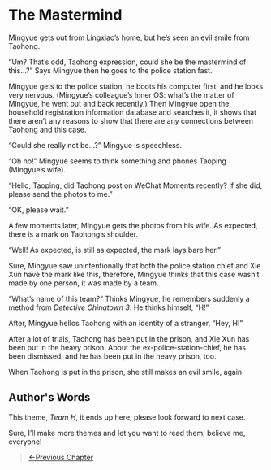 # The Mastermind

Mingyue gets out from Lingxiao’s home, but he’s seen an evil smile from Taohong.

“Um? That’s odd, Taohong expression, could she be the mastermind of this…?” Says Mingyue then he goes to the police station fast.

Mingyue gets to the police station, he boots his computer first, and he looks very nervous. (Mingyue’s colleague’s Inner OS: what’s the matter of Mingyue, he went out and back recently.) Then Mingyue open the household registration information database and searches it, it shows that there aren’t any reasons to show that there are any connections between Taohong and this case.

“Could she really not be…?” Mingyue is speechless.

“Oh no!” Mingyue seems to think something and phones Taoping (Mingyue’s wife).

“Hello, Taoping, did Taohong post on WeChat Moments recently? If she did, please send the photos to me.”

“OK, please wait.”

A few moments later, Mingyue gets the photos from his wife. As expected, there is a mark on Taohong’s shoulder.

“Well! As expected, is still as expected, the mark lays bare her.”

Sure, Mingyue saw unintentionally that both the police station chief and Xie Xun have the mark like this, therefore, Mingyue thinks that this case wasn’t made by one person, it was made by a team.

“What’s name of this team?” Thinks Mingyue, he remembers suddenly a method from *Detective Chinatown 3*. He thinks himself, “H!”

After, Mingyue hellos Taohong with an identity of a stranger, “Hey, H!”

After a lot of trials, Taohong has been put in the prison, and Xie Xun has been put in the heavy prison. About the ex-police-station-chief, he has been dismissed, and he has been put in the heavy prison, too.

When Taohong is put in the prison, she still makes an evil smile, again.

## Author's Words

This theme, *Team H*, it ends up here, please look forward to next case.

Sure, I’ll make more themes and let you want to read them, believe me, everyone!

> [←Previous Chapter](/detective/part1/chapter4.md)
